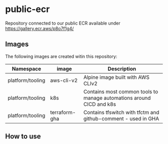 # public-ecr
Repository connected to our public ECR available under https://gallery.ecr.aws/p8o7f1g4/

## Images
The following images are created witin this repository:

| Namespace        | image         | Description                                                          |
| ---------------- | ------------- | -------------------------------------------------------------------- |
| platform/tooling | aws-cli-v2    | Alpine image built with AWS CLIv2                                    |
| platform/tooling | k8s           | Contains most common tools to manage automations around CICD and k8s |
| platform/tooling | terraform-gha | Contains tfswitch with tfctm and github-comment - used in GHA        |

## How to use
